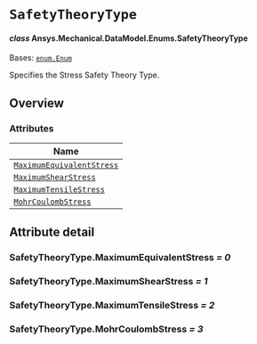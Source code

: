 # `SafetyTheoryType`

<a id="ansys.mechanical.stubs.v242.Ansys.Mechanical.DataModel.Enums.SafetyTheoryType"></a>

#### *class* Ansys.Mechanical.DataModel.Enums.SafetyTheoryType

Bases: [`enum.Enum`](https://docs.python.org/3/library/enum.html#enum.Enum)

Specifies the Stress Safety Theory Type.

<!-- !! processed by numpydoc !! -->

<a id="overview"></a>

## Overview

### Attributes

| Name |
| -------------------------------------------------------------------------------------------------------------------------------------------------- |
| [`MaximumEquivalentStress`](#SafetyTheoryType.MaximumEquivalentStress) |
| [`MaximumShearStress`](#SafetyTheoryType.MaximumShearStress) |
| [`MaximumTensileStress`](#SafetyTheoryType.MaximumTensileStress) |
| [`MohrCoulombStress`](#SafetyTheoryType.MohrCoulombStress) |

<a id="attribute-detail"></a>

## Attribute detail

<a id="SafetyTheoryType.MaximumEquivalentStress"></a>

### SafetyTheoryType.MaximumEquivalentStress *= 0*

<a id="SafetyTheoryType.MaximumShearStress"></a>

### SafetyTheoryType.MaximumShearStress *= 1*

<a id="SafetyTheoryType.MaximumTensileStress"></a>

### SafetyTheoryType.MaximumTensileStress *= 2*

<a id="SafetyTheoryType.MohrCoulombStress"></a>

### SafetyTheoryType.MohrCoulombStress *= 3*



